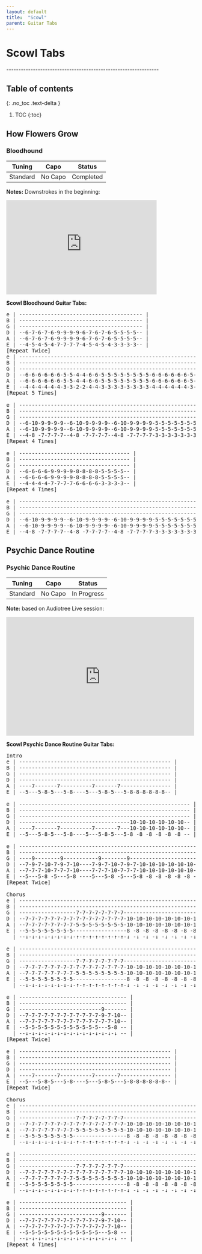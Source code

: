 ```yaml
---
layout: default
title:  "Scowl"
parent: Guitar Tabs
---
```

<h1>Scowl Tabs</h1> 
---------------------------------------------------------------

## Table of contents
{: .no_toc .text-delta }

1. TOC
{:toc}

## How Flowers Grow
### Bloodhound  

| Tuning | Capo | Status |  
|:------:|:----:|:------:|  
| Standard | No Capo | Completed |  

**Notes:** Downstrokes in the beginning:  
<iframe width="400" height="250" src="https://www.youtube.com/embed/FIOXyHR-QnA?start=34" title="SCOWL - Bloodhound (Multicam) live at Punk Rock Holiday 2.3" frameborder="0" allow="accelerometer; autoplay; clipboard-write; encrypted-media; gyroscope; picture-in-picture; web-share" referrerpolicy="strict-origin-when-cross-origin" allowfullscreen></iframe>  

**Scowl Bloodhound Guitar Tabs:**  
<pre class="fs-2 fw-400 ls-2 lh-0.5 text-mono">
e | --------------------------------------- |
B | --------------------------------------- |
G | --------------------------------------- |
D | --6-7-6-7-6-9-9-9-9-6-7-6-7-6-5-5-5-5-- |
A | --6-7-6-7-6-9-9-9-9-6-7-6-7-6-5-5-5-5-- |
E | --4-5-4-5-4-7-7-7-7-4-5-4-5-4-3-3-3-3-- |
[Repeat Twice]
e | --------------------------------------------------------------------------- |
B | --------------------------------------------------------------------------- |
G | --------------------------------------------------------------------------- |
D | --6-6-6-6-6-6-5-5-4-4-6-6-5-5-5-5-5-5-5-5-6-6-6-6-6-6-5-5-8-8-8-8-8-8-8-8-- |
A | --6-6-6-6-6-6-5-5-4-4-6-6-5-5-5-5-5-5-5-5-6-6-6-6-6-6-5-5-8-8-8-8-8-8-8-8-- |
E | --4-4-4-4-4-4-3-3-2-2-4-4-3-3-3-3-3-3-3-3-4-4-4-4-4-4-3-3-6-6-6-6-6-6-6-6-- |
[Repeat 5 Times] 

e | ------------------------------------------------------------ |
B | ------------------------------------------------------------ |
G | ------------------------------------------------------------ |
D | --6-10-9-9-9-9--6-10-9-9-9-9--6-10-9-9-9-9-5-5-5-5-5-5-5-5-- |
A | --6-10-9-9-9-9--6-10-9-9-9-9--6-10-9-9-9-9-5-5-5-5-5-5-5-5-- |
E | --4-8 -7-7-7-7--4-8 -7-7-7-7--4-8 -7-7-7-7-3-3-3-3-3-3-3-3-- |
[Repeat 4 Times] 

e | ----------------------------------- |
B | ----------------------------------- |
G | ----------------------------------- |
D | --6-6-6-6-9-9-9-9-8-8-8-8-5-5-5-5-- |
A | --6-6-6-6-9-9-9-9-8-8-8-8-5-5-5-5-- |
E | --4-4-4-4-7-7-7-7-6-6-6-6-3-3-3-3-- |
[Repeat 4 Times]

e | ------------------------------------------------------------ |
B | ------------------------------------------------------------ |
G | ------------------------------------------------------------ |
D | --6-10-9-9-9-9--6-10-9-9-9-9--6-10-9-9-9-9-5-5-5-5-5-5-5-5-- |
A | --6-10-9-9-9-9--6-10-9-9-9-9--6-10-9-9-9-9-5-5-5-5-5-5-5-5-- |
E | --4-8 -7-7-7-7--4-8 -7-7-7-7--4-8 -7-7-7-7-3-3-3-3-3-3-3-3-- |
</pre>

## Psychic Dance Routine  
### Psychic Dance Routine  

| Tuning | Capo | Status |  
|:------:|:----:|:------:|  
| Standard | No Capo | In Progress |   

**Note:** based on Audiotree Live session:  

<iframe width="500" height="315" src="https://www.youtube.com/embed/GGRuspGmI_g?start=514" title="Scowl on Audiotree Live (Full Session)" frameborder="0" allow="accelerometer; autoplay; clipboard-write; encrypted-media; gyroscope; picture-in-picture; web-share" referrerpolicy="strict-origin-when-cross-origin" allowfullscreen></iframe> 

**Scowl Psychic Dance Routine Guitar Tabs:**  
<pre class="fs-2 fw-400 ls-2 lh-0.5 text-mono">
Intro 
e | ------------------------------------------------ |
B | ------------------------------------------------ |
G | ------------------------------------------------ |
D | ------------------------------------------------ |
A | ----7-------7----------7-------7---------------- |
E | --5---5-8-5---5-8----5---5-8-5---5-8-8-8-8-8-8-- |

e | ------------------------------------------------------ |
B | ------------------------------------------------------ |
G | ------------------------------------------------------ |
D | -----------------------------------10-10-10-10-10-10-- |
A | ----7-------7----------7-------7---10-10-10-10-10-10-- |
E | --5---5-8-5---5-8----5---5-8-5---5-8 -8 -8 -8 -8 -8 -- |

e | --------------------------------------------------------- |
B | --------------------------------------------------------- |
G | ----9--------9-----------9--------9---------------------- |
D | --7-9-7-10-7-9-7-10----7-9-7-10-7-9-7-10-10-10-10-10-10-- |
A | --7-7-7-10-7-7-7-10----7-7-7-10-7-7-7-10-10-10-10-10-10-- |
E | --5---5-8 -5---5-8 ----5---5-8 -5---5-8 -8 -8 -8 -8 -8 -- |
[Repeat Twice] 

Chorus 
e | --------------------------------------------------------------------------- |
B | --------------------------------------------------------------------------- |
G | ------------------7-7-7-7-7-7-7-7------------------------------------------ |
D | --7-7-7-7-7-7-7-7-7-7-7-7-7-7-7-7-10-10-10-10-10-10-10-10-9-9-9-9-9-9-9-9-- |
A | --7-7-7-7-7-7-7-7-5-5-5-5-5-5-5-5-10-10-10-10-10-10-10-10-9-9-9-9-9-9-9-9-- |
E | --5-5-5-5-5-5-5-5-----------------8 -8 -8 -8 -8 -8 -8 -8 -7-7-7-7-7-7-7-7-- |
  | --↓-↓-↓-↓-↓-↓-↓-↓-↑-↑-↑-↑-↑-↑-↑-↑-↓ -↓ -↓ -↓ -↓ -↓ -↓ -↓ -↓-↓-↓-↓-↓-↓-↓-↓-- |

e | --------------------------------------------------------------------------- |
B | --------------------------------------------------------------------------- |
G | ------------------7-7-7-7-7-7-7-7------------------------------------------ |
D | --7-7-7-7-7-7-7-7-7-7-7-7-7-7-7-7-10-10-10-10-10-10-10-10-9-9-9-9-9-9-8-8-- |
A | --7-7-7-7-7-7-7-7-5-5-5-5-5-5-5-5-10-10-10-10-10-10-10-10-9-9-9-9-9-9-8-8-- |
E | --5-5-5-5-5-5-5-5-----------------8 -8 -8 -8 -8 -8 -8 -8 -7-7-7-7-7-7-6-6-- |
  | --↓-↓-↓-↓-↓-↓-↓-↓-↑-↑-↑-↑-↑-↑-↑-↑-↓ -↓ -↓ -↓ -↓ -↓ -↓ -↓ -↓-↓-↓-↓-↓-↓-↓-↓-- |

e | ---------------------------------- |
B | ---------------------------------- |
G | --------------------------9------- |
D | --7-7-7-7-7-7-7-7-7-7-7-7-9-7-10-- |
A | --7-7-7-7-7-7-7-7-7-7-7-7-7-7-10-- |
E | --5-5-5-5-5-5-5-5-5-5-5-5---5-8 -- |
  | --↓-↓-↓-↓-↓-↓-↓-↓-↓-↓-↓-↓-↓-↓-↓ -- |
[Repeat Twice]

e | ------------------------------------------------ |
B | ------------------------------------------------ |
G | ------------------------------------------------ |
D | ------------------------------------------------ |
A | ----7-------7----------7-------7---------------- |
E | --5---5-8-5---5-8----5---5-8-5---5-8-8-8-8-8-8-- |
[Repeat Twice]

Chorus 
e | --------------------------------------------------------------------------- |
B | --------------------------------------------------------------------------- |
G | ------------------7-7-7-7-7-7-7-7------------------------------------------ |
D | --7-7-7-7-7-7-7-7-7-7-7-7-7-7-7-7-10-10-10-10-10-10-10-10-9-9-9-9-9-9-9-9-- |
A | --7-7-7-7-7-7-7-7-5-5-5-5-5-5-5-5-10-10-10-10-10-10-10-10-9-9-9-9-9-9-9-9-- |
E | --5-5-5-5-5-5-5-5-----------------8 -8 -8 -8 -8 -8 -8 -8 -7-7-7-7-7-7-7-7-- |
  | --↓-↓-↓-↓-↓-↓-↓-↓-↑-↑-↑-↑-↑-↑-↑-↑-↓ -↓ -↓ -↓ -↓ -↓ -↓ -↓ -↓-↓-↓-↓-↓-↓-↓-↓-- |

e | --------------------------------------------------------------------------- |
B | --------------------------------------------------------------------------- |
G | ------------------7-7-7-7-7-7-7-7------------------------------------------ |
D | --7-7-7-7-7-7-7-7-7-7-7-7-7-7-7-7-10-10-10-10-10-10-10-10-9-9-9-9-9-9-8-8-- |
A | --7-7-7-7-7-7-7-7-5-5-5-5-5-5-5-5-10-10-10-10-10-10-10-10-9-9-9-9-9-9-8-8-- |
E | --5-5-5-5-5-5-5-5-----------------8 -8 -8 -8 -8 -8 -8 -8 -7-7-7-7-7-7-6-6-- |
  | --↓-↓-↓-↓-↓-↓-↓-↓-↑-↑-↑-↑-↑-↑-↑-↑-↓ -↓ -↓ -↓ -↓ -↓ -↓ -↓ -↓-↓-↓-↓-↓-↓-↓-↓-- |

e | ---------------------------------- |
B | ---------------------------------- |
G | --------------------------9------- |
D | --7-7-7-7-7-7-7-7-7-7-7-7-9-7-10-- |
A | --7-7-7-7-7-7-7-7-7-7-7-7-7-7-10-- |
E | --5-5-5-5-5-5-5-5-5-5-5-5---5-8 -- |
  | --↓-↓-↓-↓-↓-↓-↓-↓-↓-↓-↓-↓-↓-↓-↓ -- |
[Repeat 4 Times]
</pre>
